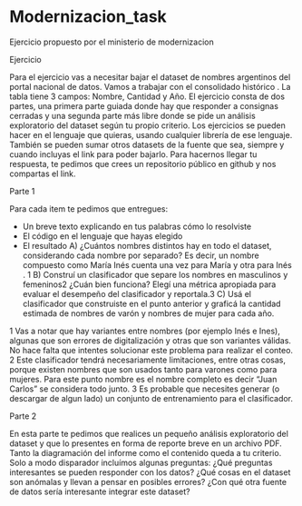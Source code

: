# Modernizacion_task
Ejercicio propuesto por el ministerio de modernizacion

Ejercicio

Para el ejercicio vas a necesitar bajar el dataset de nombres argentinos del portal nacional de
datos. Vamos a trabajar con el consolidado histórico . La tabla tiene 3 campos: Nombre,
Cantidad y Año.
El ejercicio consta de dos partes, una primera parte guiada donde hay que responder a
consignas cerradas y una segunda parte más libre donde se pide un análisis exploratorio del
dataset según tu propio criterio.
Los ejercicios se pueden hacer en el lenguaje que quieras, usando cualquier librería de ese
lenguaje. También se pueden sumar otros datasets de la fuente que sea, siempre y cuando
incluyas el link para poder bajarlo.
Para hacernos llegar tu respuesta, te pedimos que crees un repositorio público en github y nos
compartas el link.


Parte 1

Para cada item te pedimos que entregues:
- Un breve texto explicando en tus palabras cómo lo resolviste
- El código en el lenguaje que hayas elegido
- El resultado
A) ¿Cuántos nombres distintos hay en todo el dataset, considerando cada nombre por
separado? Es decir, un nombre compuesto como María Inés cuenta una vez para María
y otra para Inés . 1
B) Construí un clasificador que separe los nombres en masculinos y femeninos2 ¿Cuán
bien funciona? Elegí una métrica apropiada para evaluar el desempeño del clasificador
y reportala.3
C) Usá el clasificador que construiste en el punto anterior y graficá la cantidad estimada de
nombres de varón y nombres de mujer para cada año.

1 Vas a notar que hay variantes entre nombres (por ejemplo Inés e Ines), algunas que son errores de
digitalización y otras que son variantes válidas. No hace falta que intentes solucionar este problema para
realizar el conteo.
2 Este clasificador tendrá necesariamente limitaciones, entre otras cosas, porque existen nombres que
son usados tanto para varones como para mujeres. Para este punto nombre es el nombre completo es
decir “Juan Carlos” se considera todo junto.
3 Es probable que necesites generar (o descargar de algun lado) un conjunto de entrenamiento para el
clasificador.


Parte 2

En esta parte te pedimos que realices un pequeño análisis exploratorio del dataset y que lo
presentes en forma de reporte breve en un archivo PDF. Tanto la diagramación del informe
como el contenido queda a tu criterio. Solo a modo disparador incluímos algunas preguntas:
¿Qué preguntas interesantes se pueden responder con los datos? ¿Qué cosas en el dataset
son anómalas y llevan a pensar en posibles errores? ¿Con qué otra fuente de datos sería
interesante integrar este dataset?

